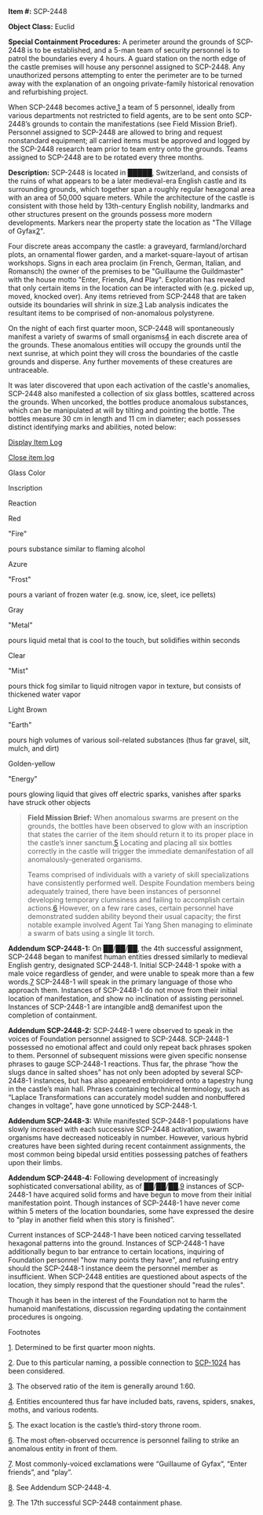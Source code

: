 **Item #:** SCP-2448

**Object Class:** Euclid

**Special Containment Procedures:** A perimeter around the grounds of SCP-2448 is to be established, and a 5-man team of security personnel is to patrol the boundaries every 4 hours. A guard station on the north edge of the castle premises will house any personnel assigned to SCP-2448. Any unauthorized persons attempting to enter the perimeter are to be turned away with the explanation of an ongoing private-family historical renovation and refurbishing project.

When SCP-2448 becomes active,[1](javascript:;) a team of 5 personnel, ideally from various departments not restricted to field agents, are to be sent onto SCP-2448’s grounds to contain the manifestations (see Field Mission Brief). Personnel assigned to SCP-2448 are allowed to bring and request nonstandard equipment; all carried items must be approved and logged by the SCP-2448 research team prior to team entry onto the grounds. Teams assigned to SCP-2448 are to be rotated every three months.

**Description:** SCP-2448 is located in █████, Switzerland, and consists of the ruins of what appears to be a later medieval-era English castle and its surrounding grounds, which together span a roughly regular hexagonal area with an area of 50,000 square meters. While the architecture of the castle is consistent with those held by 13th-century English nobility, landmarks and other structures present on the grounds possess more modern developments. Markers near the property state the location as "The Village of Gyfax[2](javascript:;)".

Four discrete areas accompany the castle: a graveyard, farmland/orchard plots, an ornamental flower garden, and a market-square-layout of artisan workshops. Signs in each area proclaim (in French, German, Italian, and Romansch) the owner of the premises to be "Guillaume the Guildmaster" with the house motto "Enter, Friends, And Play". Exploration has revealed that only certain items in the location can be interacted with (e.g. picked up, moved, knocked over). Any items retrieved from SCP-2448 that are taken outside its boundaries will shrink in size.[3](javascript:;) Lab analysis indicates the resultant items to be comprised of non-anomalous polystyrene.

On the night of each first quarter moon, SCP-2448 will spontaneously manifest a variety of swarms of small organisms[4](javascript:;) in each discrete area of the grounds. These anomalous entities will occupy the grounds until the next sunrise, at which point they will cross the boundaries of the castle grounds and disperse. Any further movements of these creatures are untraceable.

It was later discovered that upon each activation of the castle's anomalies, SCP-2448 also manifested a collection of six glass bottles, scattered across the grounds. When uncorked, the bottles produce anomalous substances, which can be manipulated at will by tilting and pointing the bottle. The bottles measure 30 cm in length and 11 cm in diameter; each possesses distinct identifying marks and abilities, noted below:

[Display Item Log](javascript:;)

[Close item log](javascript:;)

Glass Color

Inscription

Reaction

Red

"Fire"

pours substance similar to flaming alcohol

Azure

"Frost"

pours a variant of frozen water (e.g. snow, ice, sleet, ice pellets)

Gray

"Metal"

pours liquid metal that is cool to the touch, but solidifies within seconds

Clear

"Mist"

pours thick fog similar to liquid nitrogen vapor in texture, but consists of thickened water vapor

Light Brown

"Earth"

pours high volumes of various soil-related substances (thus far gravel, silt, mulch, and dirt)

Golden-yellow

"Energy"

pours glowing liquid that gives off electric sparks, vanishes after sparks have struck other objects

> **Field Mission Brief:** When anomalous swarms are present on the grounds, the bottles have been observed to glow with an inscription that states the carrier of the item should return it to its proper place in the castle’s inner sanctum.[5](javascript:;) Locating and placing all six bottles correctly in the castle will trigger the immediate demanifestation of all anomalously-generated organisms.
> 
> Teams comprised of individuals with a variety of skill specializations have consistently performed well. Despite Foundation members being adequately trained, there have been instances of personnel developing temporary clumsiness and failing to accomplish certain actions.[6](javascript:;) However, on a few rare cases, certain personnel have demonstrated sudden ability beyond their usual capacity; the first notable example involved Agent Tai Yang Shen managing to eliminate a swarm of bats using a single lit torch.

**Addendum SCP-2448-1:** On ██/██/██, the 4th successful assignment, SCP-2448 began to manifest human entities dressed similarly to medieval English gentry, designated SCP-2448-1. Initial SCP-2448-1 spoke with a male voice regardless of gender, and were unable to speak more than a few words.[7](javascript:;) SCP-2448-1 will speak in the primary language of those who approach them. Instances of SCP-2448-1 do not move from their initial location of manifestation, and show no inclination of assisting personnel. Instances of SCP-2448-1 are intangible and[8](javascript:;) demanifest upon the completion of containment.

**Addendum SCP-2448-2:** SCP-2448-1 were observed to speak in the voices of Foundation personnel assigned to SCP-2448. SCP-2448-1 possessed no emotional affect and could only repeat back phrases spoken to them. Personnel of subsequent missions were given specific nonsense phrases to gauge SCP-2448-1 reactions. Thus far, the phrase “how the slugs dance in salted shoes” has not only been adopted by several SCP-2448-1 instances, but has also appeared embroidered onto a tapestry hung in the castle’s main hall. Phrases containing technical terminology, such as “Laplace Transformations can accurately model sudden and nonbuffered changes in voltage”, have gone unnoticed by SCP-2448-1.

**Addendum SCP-2448-3:** While manifested SCP-2448-1 populations have slowly increased with each successive SCP-2448 activation, swarm organisms have decreased noticeably in number. However, various hybrid creatures have been sighted during recent containment assignments, the most common being bipedal ursid entities possessing patches of feathers upon their limbs.

**Addendum SCP-2448-4:** Following development of increasingly sophisticated conversational ability, as of ██/██/██,[9](javascript:;) instances of SCP-2448-1 have acquired solid forms and have begun to move from their initial manifestation point. Though instances of SCP-2448-1 have never come within 5 meters of the location boundaries, some have expressed the desire to “play in another field when this story is finished”.

Current instances of SCP-2448-1 have been noticed carving tessellated hexagonal patterns into the ground. Instances of SCP-2448-1 have additionally begun to bar entrance to certain locations, inquiring of Foundation personnel "how many points they have", and refusing entry should the SCP-2448-1 instance deem the personnel member as insufficient. When SCP-2448 entities are questioned about aspects of the location, they simply respond that the questioner should "read the rules".

Though it has been in the interest of the Foundation not to harm the humanoid manifestations, discussion regarding updating the containment procedures is ongoing.

Footnotes

[1](javascript:;). Determined to be first quarter moon nights.

[2](javascript:;). Due to this particular naming, a possible connection to [SCP-1024](/scp-1024) has been considered.

[3](javascript:;). The observed ratio of the item is generally around 1:60.

[4](javascript:;). Entities encountered thus far have included bats, ravens, spiders, snakes, moths, and various rodents.

[5](javascript:;). The exact location is the castle’s third-story throne room.

[6](javascript:;). The most often-observed occurrence is personnel failing to strike an anomalous entity in front of them.

[7](javascript:;). Most commonly-voiced exclamations were “Guillaume of Gyfax”, “Enter friends”, and “play”.

[8](javascript:;). See Addendum SCP-2448-4.

[9](javascript:;). The 17th successful SCP-2448 containment phase.